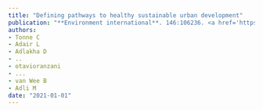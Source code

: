 ```yaml
---
title: "Defining pathways to healthy sustainable urban development"
publication: "**Environment international**. 146:106236. <a href='https://doi.org/10.1016/j.envint.2020.106236' target='_blank' rel='noopener noreferrer'>10.1016/j.envint.2020.106236</a>"
authors:
- Tonne C
- Adair L
- Adlakha D
- ..
- otavioranzani
- ...
- van Wee B
- Adli M
date: "2021-01-01"
---
```

